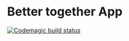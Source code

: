 
# Better together App

[![Codemagic build status](https://api.codemagic.io/apps/5e4c538247dcea0018bfa2eb/5e4c538247dcea0018bfa2ea/status_badge.svg)](https://codemagic.io/apps/5e4c538247dcea0018bfa2eb/5e4c538247dcea0018bfa2ea/latest_build)

